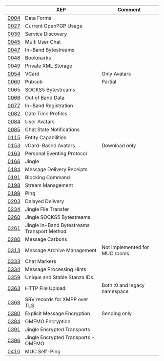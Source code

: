 |                                                   | XEP                          | Comment|
| ------------------------------------------------- | ---------------------------- | ------ |
| [0004](https://xmpp.org/extensions/xep-0004.html) | Data Forms                   | |
| [0027](https://xmpp.org/extensions/xep-0027.html) | Current OpenPGP Usage        | |
| [0030](https://xmpp.org/extensions/xep-0030.html) | Service Discovery            | |
| [0045](https://xmpp.org/extensions/xep-0045.html) | Multi User Chat              | |
| [0047](https://xmpp.org/extensions/xep-0047.html) | In-Band Bytestreams          | |
| [0048](https://xmpp.org/extensions/xep-0048.html) | Bookmarks                    | |
| [0049](https://xmpp.org/extensions/xep-0049.html) | Private XML Storage          | |
| [0054](https://xmpp.org/extensions/xep-0054.html) | VCard                        | Only Avatars |
| [0060](https://xmpp.org/extensions/xep-0060.html) | Pubsub                       | Partial |
| [0065](https://xmpp.org/extensions/xep-0065.html) | SOCKS5 Bytestreams           | |
| [0066](https://xmpp.org/extensions/xep-0066.html) | Out of Band Data             | |
| [0077](https://xmpp.org/extensions/xep-0077.html) | In-Band Registration         | |
| [0082](https://xmpp.org/extensions/xep-0082.html) | Date Time Profiles           | |
| [0084](https://xmpp.org/extensions/xep-0084.html) | User Avatars                 | |
| [0085](https://xmpp.org/extensions/xep-0085.html) | Chat State Notifications     | |
| [0115](https://xmpp.org/extensions/xep-0115.html) | Entity Capabilities          | |
| [0153](https://xmpp.org/extensions/xep-0153.html) | vCard-Based Avatars          | Download only |
| [0163](https://xmpp.org/extensions/xep-0163.html) | Personal Eventing Protocol   | |
| [0166](https://xmpp.org/extensions/xep-0166.html) | Jingle                       | |
| [0184](https://xmpp.org/extensions/xep-0184.html) | Message Delivery Receipts    | |
| [0191](https://xmpp.org/extensions/xep-0191.html) | Blocking Command             | |
| [0198](https://xmpp.org/extensions/xep-0198.html) | Stream Management            | |
| [0199](https://xmpp.org/extensions/xep-0199.html) | Ping                         | |
| [0203](https://xmpp.org/extensions/xep-0203.html) | Delayed Delivery             | |
| [0234](https://xmpp.org/extensions/xep-0234.html) | Jingle File Transfer         | |
| [0260](https://xmpp.org/extensions/xep-0260.html) | Jingle SOCKS5 Bytestreams    | |
| [0261](https://xmpp.org/extensions/xep-0261.html) | Jingle In-Band Bytestreams Transport Method | |
| [0280](https://xmpp.org/extensions/xep-0280.html) | Message Carbons              | |
| [0313](https://xmpp.org/extensions/xep-0313.html) | Message Archive Management   | Not implemented for MUC rooms |
| [0333](https://xmpp.org/extensions/xep-0333.html) | Chat Markers                 | |
| [0334](https://xmpp.org/extensions/xep-0334.html) | Message Processing Hints     | |
| [0359](https://xmpp.org/extensions/xep-0359.html) | Unique and Stable Stanza IDs     | |
| [0363](https://xmpp.org/extensions/xep-0363.html) | HTTP File Upload             | Both :0 and legacy namespace |
| [0368](https://xmpp.org/extensions/xep-0368.html) | SRV records for XMPP over TLS| |
| [0380](https://xmpp.org/extensions/xep-0380.html) | Explicit Message Encryption  | Sending only |
| [0384](https://xmpp.org/extensions/xep-0384.html) | OMEMO Encryption             | |
| [0391](https://xmpp.org/extensions/xep-0391.html) | Jingle Encrypted Transports  | |
| [0396](https://xmpp.org/extensions/xep-0396.html) | Jingle Encrypted Transports - OMEMO | |
| [0410](https://xmpp.org/extensions/xep-0410.html) | MUC Self-Ping | |